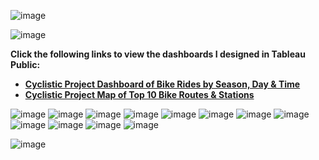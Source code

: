 ![image](https://user-images.githubusercontent.com/110440545/185351124-a89a0cde-1958-46dd-90aa-32007ee929a3.png)

![image](https://user-images.githubusercontent.com/110440545/185743800-bc432233-8c96-4b9c-ba3c-3e2d3f0479cc.png)

 **Click the following links to view the dashboards I designed in Tableau Public:**
* **[Cyclistic Project Dashboard of Bike Rides by Season, Day & Time](https://public.tableau.com/views/CyclisticProjectDashboardofBikeRidesbySeasonDayTime/DashboardRidesbyMonthDayTime?:language=en-US&:display_count=n&:origin=viz_share_link)**
* **[Cyclistic Project Map of Top 10 Bike Routes & Stations](https://public.tableau.com/views/CyclisticProjectMapofTop10BikeRoutesStations/DashboardMap?:language=en-US&:display_count=n&:origin=viz_share_link)**

![image](https://user-images.githubusercontent.com/110440545/185743670-7afd9b5f-644e-443f-8681-581eb5312b9c.png)
![image](https://user-images.githubusercontent.com/110440545/185744102-7414c285-fe04-489f-848e-24d38c781f4f.png)
![image](https://user-images.githubusercontent.com/110440545/185745239-f1fb739f-4202-4694-bfdc-1cc221624899.png)
![image](https://user-images.githubusercontent.com/110440545/185745379-53434532-36f3-4387-a1d4-42ee05fefa8d.png)
![image](https://user-images.githubusercontent.com/110440545/185745832-faec0e4d-2282-4c5e-ae5e-cb93da8f7445.png)
![image](https://user-images.githubusercontent.com/110440545/185745882-5413d16b-7a1c-4281-bb02-d24e2cd5a800.png)
![image](https://user-images.githubusercontent.com/110440545/185745919-5aa017cf-b90f-4d69-8628-e62d6e32b987.png)
![image](https://user-images.githubusercontent.com/110440545/185745944-4a77cc02-ab6e-410f-ab92-9ba18341fd13.png)
![image](https://user-images.githubusercontent.com/110440545/185746047-3cc11cae-643d-45d5-8b0d-81cf3eb8b80d.png)
![image](https://user-images.githubusercontent.com/110440545/185746069-e1946663-72c0-41b0-8bbb-60f3bdc967a2.png)
![image](https://user-images.githubusercontent.com/110440545/185746151-69fd9eb1-6d02-4e6f-adfe-0596eb0ef1bc.png)
![image](https://user-images.githubusercontent.com/110440545/185746187-0bc6ae3b-8043-431d-939d-7ed6ec866565.png)

![image](https://user-images.githubusercontent.com/110440545/185746234-569c2165-41e5-433b-b8e1-11fa96d5ac7a.png)














